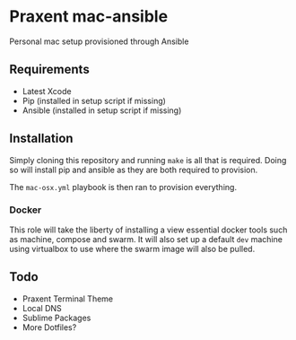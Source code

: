 # Praxent mac-ansible

Personal mac setup provisioned through Ansible

## Requirements

* Latest Xcode
* Pip (installed in setup script if missing)
* Ansible (installed in setup script if missing)

## Installation

Simply cloning this repository and running `make` is all that is required.
Doing so will install pip and ansible as they are both required
to provision.

The `mac-osx.yml` playbook is then ran to provision everything.

### Docker

This role will take the liberty of installing a view essential docker tools such
as machine, compose and swarm. It will also set up a default `dev` machine using
virtualbox to use where the swarm image will also be pulled.

## Todo

- Praxent Terminal Theme
- Local DNS
- Sublime Packages
- More Dotfiles?
